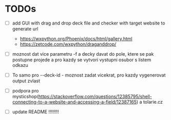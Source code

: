 # TODOs
- [ ] add GUI with drag and drop deck file and checker with target website to generate url
    - https://wxpython.org/Phoenix/docs/html/gallery.html
    - https://zetcode.com/wxpython/draganddrop/
- [ ] moznost dat vice parametru -f a decky davat do pole, ktere se pak postupne projede a pro kazdy se vytvori vystupni osubor s listem odkazu
- [ ] To samo pro --deck-id - moznost zadat vicekrat, pro kazdy vygenerovat output zvlast
- [ ] podpora pro mysticshop(https://stackoverflow.com/questions/12385795/shell-connecting-to-a-website-and-accessing-a-field/12387165) a tolarie.cz

- [ ] update README !!!!!!!!
